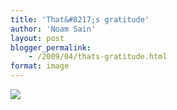 ```yaml
---
title: 'That&#8217;s gratitude'
author: 'Noam Sain'
layout: post
blogger_permalink:
    - /2009/04/thats-gratitude.html
format: image
---
```


[![](http://1.bp.blogspot.com/_8aN4krk1nsk/SyD8I0EDJqI/AAAAAAAAATw/wUXNKbMr9GQ/s400/image005.gif)](http://1.bp.blogspot.com/_8aN4krk1nsk/SyD8I0EDJqI/AAAAAAAAATw/wUXNKbMr9GQ/s1600-h/image005.gif)